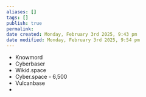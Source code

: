```yaml
---
aliases: []
tags: []
publish: true
permalink:
date created: Monday, February 3rd 2025, 9:43 pm
date modified: Monday, February 3rd 2025, 9:54 pm
---
```


- Knowmord
- Cyberbaser
- Wikid.space
- Cyber.space - 6,500
- Vulcanbase
- 